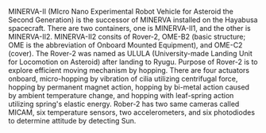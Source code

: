 MINERVA-II (MIcro Nano Experimental Robot Vehicle for Asteroid the Second Generation) is the successor of MINERVA installed on the Hayabusa spacecraft. There are two containers, one is MINERVA-II1, and the other is MINERVA-II2. MINERVA-II2 consits of Rover-2, OME-B2 (basic structure; OME is the abbreviation of Onboard Mounted Equipment), and OME-C2 (cover). The Rover-2 was named as ULULA (University-made Landing Unit for Locomotion on Asteroid) after landing to Ryugu. Purpose of Rover-2 is to explore efficient moving mechanism by hopping. There are four actuators onboard, micro-hopping by vibration of cilia utilizing centrifugal force, hopping by permanent magnet action, hopping by bi-metal action caused by ambient temperature change, and hopping with leaf-spring action utilizing spring's elastic energy. Rober-2 has two same cameras called MICAM, six temperature sensors, two accelerometers, and six photodiodes to determine attitude by detecting Sun.